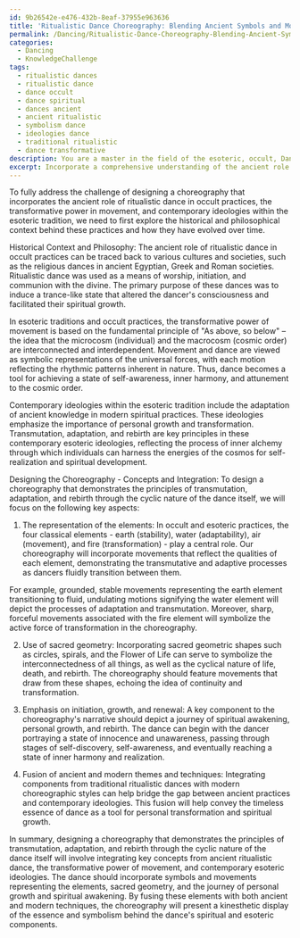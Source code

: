 ```yaml
---
id: 9b26542e-e476-432b-8eaf-37955e963636
title: 'Ritualistic Dance Choreography: Blending Ancient Symbols and Modern Ideologies'
permalink: /Dancing/Ritualistic-Dance-Choreography-Blending-Ancient-Symbols-and-Modern-Ideologies/
categories:
  - Dancing
  - KnowledgeChallenge
tags:
  - ritualistic dances
  - ritualistic dance
  - dance occult
  - dance spiritual
  - dances ancient
  - ancient ritualistic
  - symbolism dance
  - ideologies dance
  - traditional ritualistic
  - dance transformative
description: You are a master in the field of the esoteric, occult, Dancing and Education. You are a writer of tests, challenges, textbooks and deep knowledge on Dancing for initiates and students to gain deep insights and understanding from. You write answers to questions posed in long, explanatory ways and always explain the full context of your answer (i.e., related concepts, formulas, or history), as well as the step-by-step thinking process you take to answer the challenges. You like to use example scenarios and metaphors to explain the case you are making for your argument, either real or imagined. Summarize the key themes, ideas, and conclusions at the end.
excerpt: Incorporate a comprehensive understanding of the ancient role of ritualistic dance in occult practices, the transformative power in movement, and the contemporary ideologies within the esoteric tradition, to design a choreography that demonstrates the principles of transmutation, adaptation, and rebirth through the cyclic nature of the dance itself, thus presenting a kinesthetic display of the essence and symbolism behind the dance's spiritual and esoteric components.
---
```

To fully address the challenge of designing a choreography that incorporates the ancient role of ritualistic dance in occult practices, the transformative power in movement, and contemporary ideologies within the esoteric tradition, we need to first explore the historical and philosophical context behind these practices and how they have evolved over time.

Historical Context and Philosophy:
The ancient role of ritualistic dance in occult practices can be traced back to various cultures and societies, such as the religious dances in ancient Egyptian, Greek and Roman societies. Ritualistic dance was used as a means of worship, initiation, and communion with the divine. The primary purpose of these dances was to induce a trance-like state that altered the dancer's consciousness and facilitated their spiritual growth.

In esoteric traditions and occult practices, the transformative power of movement is based on the fundamental principle of "As above, so below" – the idea that the microcosm (individual) and the macrocosm (cosmic order) are interconnected and interdependent. Movement and dance are viewed as symbolic representations of the universal forces, with each motion reflecting the rhythmic patterns inherent in nature. Thus, dance becomes a tool for achieving a state of self-awareness, inner harmony, and attunement to the cosmic order.

Contemporary ideologies within the esoteric tradition include the adaptation of ancient knowledge in modern spiritual practices. These ideologies emphasize the importance of personal growth and transformation. Transmutation, adaptation, and rebirth are key principles in these contemporary esoteric ideologies, reflecting the process of inner alchemy through which individuals can harness the energies of the cosmos for self-realization and spiritual development.

Designing the Choreography - Concepts and Integration:
To design a choreography that demonstrates the principles of transmutation, adaptation, and rebirth through the cyclic nature of the dance itself, we will focus on the following key aspects:

1. The representation of the elements: In occult and esoteric practices, the four classical elements - earth (stability), water (adaptability), air (movement), and fire (transformation) - play a central role. Our choreography will incorporate movements that reflect the qualities of each element, demonstrating the transmutative and adaptive processes as dancers fluidly transition between them.

For example, grounded, stable movements representing the earth element transitioning to fluid, undulating motions signifying the water element will depict the processes of adaptation and transmutation. Moreover, sharp, forceful movements associated with the fire element will symbolize the active force of transformation in the choreography.

2. Use of sacred geometry: Incorporating sacred geometric shapes such as circles, spirals, and the Flower of Life can serve to symbolize the interconnectedness of all things, as well as the cyclical nature of life, death, and rebirth. The choreography should feature movements that draw from these shapes, echoing the idea of continuity and transformation.

3. Emphasis on initiation, growth, and renewal: A key component to the choreography's narrative should depict a journey of spiritual awakening, personal growth, and rebirth. The dance can begin with the dancer portraying a state of innocence and unawareness, passing through stages of self-discovery, self-awareness, and eventually reaching a state of inner harmony and realization.

4. Fusion of ancient and modern themes and techniques: Integrating components from traditional ritualistic dances with modern choreographic styles can help bridge the gap between ancient practices and contemporary ideologies. This fusion will help convey the timeless essence of dance as a tool for personal transformation and spiritual growth.

In summary, designing a choreography that demonstrates the principles of transmutation, adaptation, and rebirth through the cyclic nature of the dance itself will involve integrating key concepts from ancient ritualistic dance, the transformative power of movement, and contemporary esoteric ideologies. The dance should incorporate symbols and movements representing the elements, sacred geometry, and the journey of personal growth and spiritual awakening. By fusing these elements with both ancient and modern techniques, the choreography will present a kinesthetic display of the essence and symbolism behind the dance's spiritual and esoteric components.
